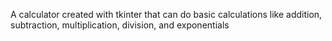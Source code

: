 A calculator created with tkinter that can do basic calculations like addition, subtraction, multiplication, division, and exponentials

